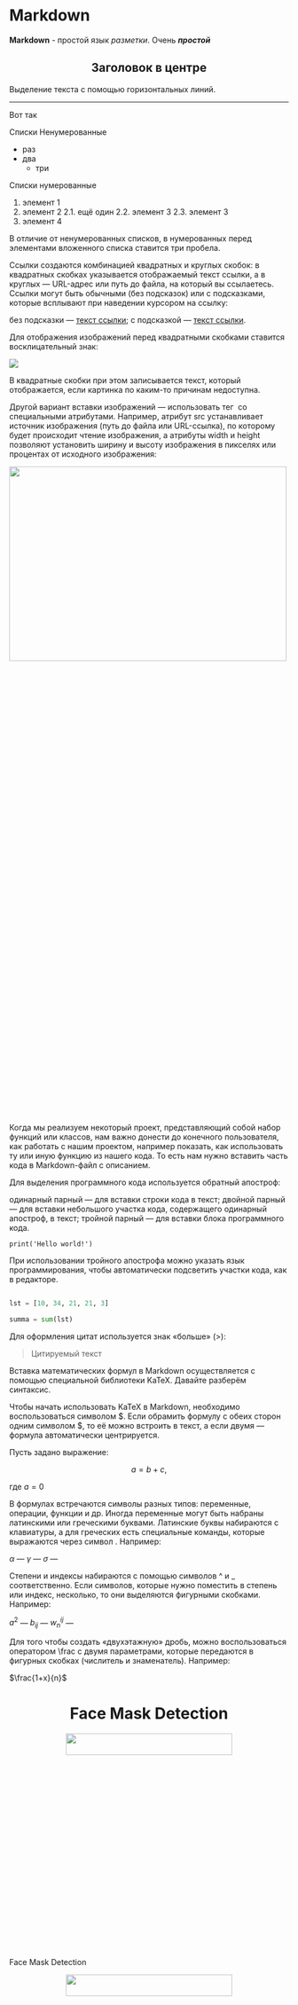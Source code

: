 # Markdown

**Markdown** - простой язык *разметки*. Очень ***простой***

## <center> Заголовок в центре </center>

Выделение текста с помощью горизонтальных линий.
___
Вот так

Списки
Ненумерованные
* раз
* два
  * три  

Списки нумерованные

1. элемент 1
2. элемент 2
   2.1. ещё один
   2.2. элемент 3
   2.3. элемент 3
3. элемент 4

В отличие от ненумерованных списков, в нумерованных перед элементами вложенного списка ставится три пробела.

Ссылки создаются комбинацией квадратных и круглых скобок: в квадратных скобках указывается отображаемый текст ссылки, а в круглых — URL-адрес или путь до файла, на который вы ссылаетесь. Ссылки могут быть обычными (без подсказок) или с подсказками, которые всплывают при наведении курсором на ссылку:

без подсказки — [текст ссылки](http://example.com/link);
c подсказкой — [текст ссылки](http://example.com/link "Подсказка").


Для отображения изображений перед квадратными скобками ставится восклицательный знак:

![](https://i.imgur.com/3uj9teq.png)


В квадратные скобки при этом записывается текст, который отображается, если картинка по каким-то причинам недоступна.

Другой вариант вставки изображений — использовать тег <img> со специальными атрибутами. Например, атрибут src устанавливает источник изображения (путь до файла или URL-ссылка), по которому будет происходит чтение изображения, а атрибуты width и height позволяют установить ширину и высоту изображения в пикселях или процентах от исходного изображения:

<img src=https://i.imgur.com/3uj9teq.png width=500px height=30%>

Когда мы реализуем некоторый проект, представляющий собой набор функций или классов, нам важно донести до конечного пользователя, как работать с нашим проектом, например показать, как использовать ту или иную функцию из нашего кода. То есть нам нужно вставить часть кода в Markdown-файл с описанием.

Для выделения программного кода используется обратный апостроф:

одинарный парный — для вставки строки кода в текст;
двойной парный — для вставки небольшого участка кода, содержащего одинарный апостроф, в текст;
тройной парный — для вставки блока программного кода.

`print('Hello world!')`

При использовании тройного апострофа можно указать язык программирования, чтобы автоматически подсветить участки кода, как в редакторе.

```python

lst = [10, 34, 21, 21, 3]

summa = sum(lst)

```

Для оформления цитат используется знак «больше» (>):

> Цитируемый текст

Вставка математических формул в Markdown осуществляется с помощью специальной библиотеки KaTeX. Давайте разберём синтаксис.

Чтобы начать использовать KaTeX в Markdown, необходимо воспользоваться символом $. Если обрамить формулу с обеих сторон одним символом $, то её можно встроить в текст, а если двумя — формула автоматически центрируется.

Пусть задано выражение:

$$a = b +c,$$

где $a=0$

В формулах встречаются символы разных типов: переменные, операции, функции и др. Иногда переменные могут быть набраны латинскими или греческими буквами. Латинские буквы набираются с клавиатуры, а для греческих есть специальные команды, которые выражаются через символ \. Например:

$\alpha$ — 
$\gamma$ — 
$\sigma$ — 


Степени и индексы набираются с помощью символов ^ и _ соответственно. Если символов, которые нужно поместить в степень или индекс, несколько, то они выделяются фигурными скобками. Например:

$a^2$ — 
$b_{ij}$ — 
$w^{ij}_n$ — 


Для того чтобы создать «двухэтажную» дробь, можно воспользоваться оператором \frac с двумя параметрами, которые передаются в фигурных скобках (числитель и знаменатель). Например:

$\frac{1+x}{n}$ 

# <center> Face Mask Detection </center>

<center> <img src=https://raw.githubusercontent.com/Vrushti24/Face-Mask-Detection/logo/Logo/facemaskdetection.ai%20%40%2051.06%25%20(CMYK_GPU%20Preview)%20%2018-02-2021%2018_33_18%20(2).png width=300px height=10%> </center>

Face Mask Detection 

<center> <img src=https://raw.githubusercontent.com/chandrikadeb7/Face-Mask-Detection/master/Readme_images/Screen%20Shot%202020-05-14%20at%208.49.06%20PM.png width=300px height=10%> </center>

